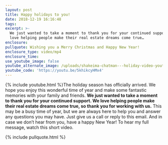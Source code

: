 ```yaml
---
layout: post
title: Happy holidays to you!
date: 2018-12-19 16:16:48
tags:
excerpt: >-
  We just wanted to take a moment to thank you for your continued support. We
  love helping people make their real estate dreams come true…
enclosure:
pullquote: Wishing you a Merry Christmas and Happy New Year!
enclosure_type: video/mp4
enclosure_time:
use_youtube_image: false
youtube_alternate_image: /uploads/shakeima-chatman---holiday-video-youtube.jpg
youtube_code: 'https://youtu.be/5khikcyHMx4'
---
```


{% include youtube.html %}The holiday season has officially arrived. We hope you enjoy this wonderful time of year and make some fantastic memories with your family and friends. **We just wanted to take a moment to thank you for your continued support. We love helping people make their real estate dreams come true, so thank you for working with us.** This may be a busy time of year, but we are always here to help you and answer any questions you may have. Just give us a call or reply to this email. And in case we don’t hear from you, have a happy New Year! To hear my full message, watch this short video.

{% include pullquote.html %}
